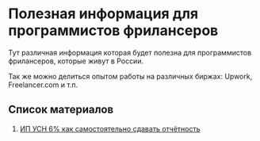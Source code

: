 # Полезная информация для программистов фрилансеров

Тут различная информация которая будет полезна для программистов фрилансеров, которые живут в России.

Так же можно делиться опытом работы на различных биржах: Upwork, Freelancer.com и т.п.

## Список материалов

1. [ИП УСН 6% как самостоятельно сдавать отчётность](./ip_usn_6/index.md)
